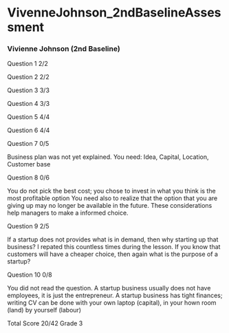 # VivenneJohnson_2ndBaselineAssessment
### Vivienne Johnson  (2nd Baseline)

Question 1 2/2

Question 2 2/2

Question 3 3/3

Question 4 3/3

Question 5 4/4

Question 6 4/4

Question 7 0/5
 
 Business plan was not yet explained.
 You need:
 Idea, Capital, Location, Customer base
 
 Question 8 0/6
 
 You do not pick the best cost; you chose to invest in what you think
 is the most profitable option
 You need also to realize that the option that you are giving up may no longer
 be available in the future. These considerations help managers to make a 
 informed choice.
 
 Question 9 2/5
 
 If a startup does not provides what is in demand,  then why starting up that business?
 I repated this countless times during the lesson.
 If you know that customers will have a cheaper choice, then again what is the purpose
 of a startup?
 
 Question 10 0/8
 
 You did not read the question.  A startup business usually does not have employees, it is just
 the entrepreneur. A startup business has tight finances; writing CV can be done with your own
 laptop (capital), in your hown room (land) by yourself (labour)
 
 Total Score 20/42 Grade 3



